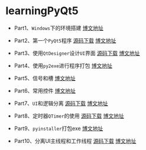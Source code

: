# learningPyQt5

* Part1、`Windows`下的环境搭建  [博文地址](https://blog.xugaoxiang.com/python/pyqt5-env.html)

* Part2、第一个`PyQt5`程序  [源码下载](part2_第一个PyQt5程序)  [博文地址](https://blog.xugaoxiang.com/python/hello-pyqt5.html)

* Part3、使用`QtDesigner`设计`UI`界面  [源码下载](part3_使用QtDesigner设计UI界面)  [博文地址](https://blog.xugaoxiang.com/python/pyqt5-designer.html)

* Part4、使用`py2exe`进行程序打包  [博文地址](https://blog.xugaoxiang.com/python/pyqt5-py2exe.html)

* Part5、信号和槽  [博文地址](https://blog.xugaoxiang.com/python/pyqt5-signal-slot.html)

* Part6、常用控件  [博文地址](https://blog.xugaoxiang.com/python/pyqt5-widgets.html)

* Part7、`UI`和逻辑分离  [源码下载](part7_UI与逻辑分离)  [博文地址](https://blog.xugaoxiang.com/python/pyqt5-ui-logic.html)

* Part8、定时器`QTimer`的使用  [源码下载](part8_定时器QTimer的使用)  [博文地址](https://blog.xugaoxiang.com/python/pyqt5-qtimer.html)

* Part9、`pyinstaller`打包exe  [博文地址](http://blog.xugaoxiang.com/python/pyqt5-pyinstaller.html)

* Part10、分离UI主线程和工作线程	[源码下载](part10_分离UI主线程和工作线程)  [博文地址](https://blog.xugaoxiang.com/python/pyqt5-no-responding.html)

